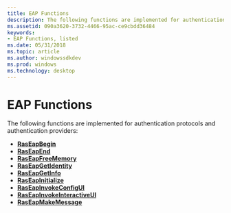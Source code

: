 ```yaml
---
title: EAP Functions
description: The following functions are implemented for authentication protocols and authentication providers.
ms.assetid: 090a3620-3732-4466-95ac-ce9cbdd36484
keywords:
- EAP Functions, listed
ms.date: 05/31/2018
ms.topic: article
ms.author: windowssdkdev
ms.prod: windows
ms.technology: desktop
---
```


# EAP Functions

The following functions are implemented for authentication protocols and authentication providers:

-   [**RasEapBegin**](raseapbegin.md)
-   [**RasEapEnd**](raseapend.md)
-   [**RasEapFreeMemory**](/windows/previous-versions/Raseapif/nf-raseapif-raseapfreememory?branch=master)
-   [**RasEapGetIdentity**](/windows/previous-versions/Raseapif/nf-raseapif-raseapgetidentity?branch=master)
-   [**RasEapGetInfo**](/windows/previous-versions/Raseapif/nf-raseapif-raseapgetinfo?branch=master)
-   [**RasEapInitialize**](raseapinitialize.md)
-   [**RasEapInvokeConfigUI**](/windows/previous-versions/Raseapif/nf-raseapif-raseapinvokeconfigui?branch=master)
-   [**RasEapInvokeInteractiveUI**](/windows/previous-versions/Raseapif/nf-raseapif-raseapinvokeinteractiveui?branch=master)
-   [**RasEapMakeMessage**](raseapmakemessage.md)

 

 




